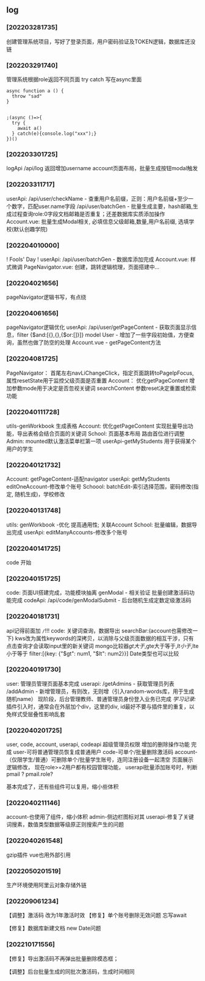 ## log
### [202203281735] 
创建管理系统项目，写好了登录页面，用户密码验证及TOKEN逻辑，数据库还没链
### [202203291740] 
管理系统根据role返回不同页面
try catch 写在async里面
```
async function a () {
  throw "sad"
}


;(async ()=>{
  try {
    await a()
  } catch(e){console.log("xxx");}
})()
```
### [202203301725]
logApi /api/log 返回增加username
account页面布局，批量生成按钮modal触发
### [202203311717]
userApi: 
/api/user/checkName - 查重用户名前缀，正则：用户名前缀+至少一个数字，匹配user.name字段
/api/user/batchGen - 批量生成主要，hash邮箱,生成过程查询role:0字段文档邮箱是否重复；还差数据库实质添加操作
Account.vue:
批量生成Modal相关, 必填信息父级邮箱,数量,用户名前缀, 选填学校(默认创趣学院)
### [202204010000]
! Fools' Day !
userApi:
/api/user/batchGen - 数据库添加完成
Account.vue:
样式微调
PageNavigator.vue:
创建，跳转逻辑梳理，页面搭建中...
### [202204021656] 
pageNavigator逻辑书写，有点绕
### [202204061656]
pageNavigator逻辑优化
userApi:
/api/user/getPageContent - 获取页面显示信息，filter {$and:[{},{},{$or:[]}]}
model User - 增加了一些字段初始值，方便查询，虽然也做了防空的处理
Account.vue - getPageContent方法
### [202204081725]
PageNavigator：
首尾左右navLiChangeClick，指定页面跳转toPageIpFocus, 
属性resetState用于监控父级页面是否重置
Account：
优化getPageContent 增加参数mode用于决定是否忽视关键词
searchContent 参数reset决定重置或检索功能
### [2022040111728]
utils-genWorkbook 生成表格
Account:
优化getPageContent 实现批量导出功能，导出表格会结合页面的关键词
School:
页面基本布局
路由首位进行调整
Admin:
mounted默认激活菜单栏第一项
userApi-getMyStudents 用于获得某个用户的学生
### [2022040121732]
Account:
getPageContent-适配navigator
userApi:
getMyStudents
editOneAccount-修改单个账号
Schoool:
batchEdit-索引选择范围，密码修改(指定, 随机生成)，学校修改
### [2022040131748]
utils:
genWorkbook -优化 提高通用性; 关联Account
School:
批量编辑，数据导出完成
userApi:
editManyAccounts-修改多个账号
### [2022040141725]
code 开始
### [2022040151725]
code: 
页面UI搭建完成，功能模块抽离
genModal - 相关验证
批量创建激活码功能完成
codeApi:
/api/code/genModalSubmit - 后台随机生成定数定级激活码
### [2022040181731]
api记得前面加 `/`!!!
code:
关键词查询，数据导出
searchBar:(account也需修改一下)
kws改为属性keywords的深拷贝，以消除与父级页面数据的相互干涉，只有点击查询才会读取input里的新关键词
mongo比较器$gt大于,$gte大于等于,$lt小于,$lte小于等于
filter:[{key: {"$gt": num1, "$lt": num2}}] Date类型也可以比较
### [2022040191730]
user: 
管理员管理页面基本完成
userapi:
/getAdmins - 获取管理员列表
/addAdmin - 新增管理员，有则改，无则增（引入random-words库，用于生成随机name）
现阶段，后台管理教师、普通管理员身份登入业务已完成
*学习记录:* 插件引入时，通常会在外层加个div，这里的div, id最好不要与插件里的重复，以免样式受层叠性影响乱套  
### [2022040201725]
user, code, account, userapi, codeapi
超级管理员权限 增加的删除操作功能 完成
user-可将普通管理员恢复成普通用户
code-可单个/批量删除激活码
account-（仅限学生/普通）可删除单个/批量学生账号，连同注册设备一起清空
页面展示逻辑修改， 现在role>=2用户都有校园管理功能， userapi批量添加账号时，判断pmail ? pmail.role?

基本完成了，还有些组件可以复用，缩小些体积
### [2022040211146]
account-也使用了组件，缩小体积
admin-侧边栏图标对其
userapi-修复了关键词搜素，数值类型数据等级原正则搜索产生的问题
### [2022040261548]
gzip插件 vue也用外部引用
### [2022050201519]
生产环境使用阿里云对象存储外链
### [202209061234]
【调整】激活码 改为1年激活时效
【修复】单个账号删除无效问题 忘写await

【修复】数据库新建文档 new Date问题

### [202210171556]

【修复】导出激活码不再弹出批量删除模态框；

【调整】后台批量生成的同批次激活码，生成时间相同